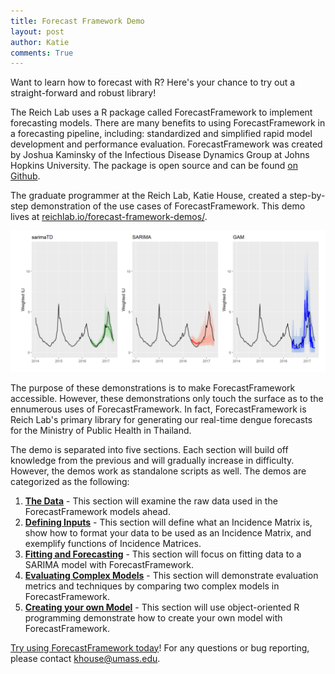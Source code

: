 ```yaml
---
title: Forecast Framework Demo
layout: post
author: Katie
comments: True
---
```


Want to learn how to forecast with R? Here's your chance to try out a straight-forward and robust library!

The Reich Lab uses a R package called ForecastFramework to implement forecasting models. There are many benefits to using ForecastFramework in a forecasting pipeline, including: standardized and simplified rapid model development and performance evaluation. ForecastFramework was created by Joshua Kaminsky of the Infectious Disease Dynamics Group at Johns Hopkins University. The package is open source and can be found [on Github](https://github.com/HopkinsIDD/ForecastFramework).

The graduate programmer at the Reich Lab, Katie House, created a step-by-step demonstration of the use cases of ForecastFramework. This demo lives at [reichlab.io/forecast-framework-demos/](http://reichlab.io/forecast-framework-demos/). 

<a href="https://reichlab.github.io/flusight/">
    <img class="img-responsive" width="700" src="/images/blog/ff-demo.PNG">
</a>

<!--more-->

The purpose of these demonstrations is to make ForecastFramework accessible. However, these demonstrations only touch the surface as to the ennumerous uses of ForecastFramework. In fact, ForecastFramework is Reich Lab's primary library for generating our real-time dengue forecasts for the Ministry of Public Health in Thailand.

The demo is separated into five sections. Each section will build off knowledge from the previous and will gradually increase in difficulty. However, the demos work as standalone scripts as well. The demos are categorized as the following:
1. [**The Data**](http://reichlab.io/forecast-framework-demos/#the-data-1) - This section will examine the raw data used in the ForecastFramework models ahead.
2. [**Defining Inputs**](http://reichlab.io/forecast-framework-demos/#defining-inputs-incidence-matrix-1) - This section will define what an Incidence Matrix is, show how to format your data to be used as an Incidence Matrix, and exemplify functions of Incidence Matrices.
3. [**Fitting and Forecasting**](http://reichlab.io/forecast-framework-demos/#fitting-and-forecasting) - This section will focus on fitting data to a SARIMA model with ForecastFramework.
4. [**Evaluating Complex Models**](http://reichlab.io/forecast-framework-demos/#evaluating-multiple-models) - This section will demonstrate evaluation metrics and techniques by comparing two complex models in ForecastFramework.
5. [**Creating your own Model**](http://reichlab.io/forecast-framework-demos/#creating-your-own-model) - This section will use object-oriented R programming demonstrate how to create your own model with ForecastFramework. 

[Try using ForecastFramework today](http://reichlab.io/forecast-framework-demos/)! For any questions or bug reporting, please contact khouse@umass.edu.

